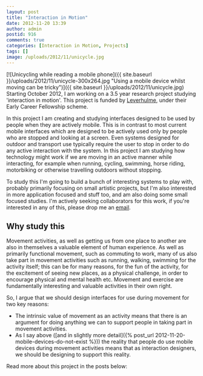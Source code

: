 ```yaml
---
layout: post
title: "Interaction in Motion"
date: 2012-11-20 13:39
author: admin
postid: 916
comments: true
categories: [Interaction in Motion, Projects]
tags: []
image: /uploads/2012/11/unicycle.jpg
---
```

[![Unicycling while reading a mobile phone]({{ site.baseurl }}/uploads/2012/11/unicycle-300x264.jpg "Using a mobile device whilst moving can be tricky")]({{ site.baseurl }}/uploads/2012/11/unicycle.jpg) Starting October 2012, I am working on a 3.5 year research project studying 'interaction in motion'. This project is funded by [Leverhulme](http://www.leverhulme.ac.uk), under their Early Career Fellowship scheme.

In this project I am creating and studying interfaces designed to be used by people when they are actively mobile. This is in contrast to most current mobile interfaces which are designed to be actively used only by people who are stopped and looking at a screen. Even systems designed for outdoor and transport use typically require the user to stop in order to do any active interaction with the system. In this project I am studying how technology might work if we are moving in an active manner while interacting, for example when running, cycling, swimming, horse riding, motorbiking or otherwise travelling outdoors without stopping.

To study this I'm going to build a bunch of interesting systems to play with, probably primarily focusing on small artistic projects, but I'm also interested in more application focused and stuff too, and am also doing some small focused studies. I'm actively seeking collaborators for this work, if you're interested in any of this, please drop me an [email](mailto:joe.marshall@nottingham.ac.uk).

## Why study this

Movement activities, as well as getting us from one place to another are also in themselves a valuable element of human experience. As well as primarily functional movement, such as commuting to work, many of us also take part in movement activities such as running, walking, swimming for the activity itself; this can be for many reasons, for the fun of the activity, for the excitement of seeing new places, as a physical challenge, in order to encourage physical and mental health etc. Movement and exercise are fundamentally interesting and valuable activities in their own right.

So, I argue that we should design interfaces for use during movement for two key reasons:

*   The intrinsic value of movement as an activity means that there is an argument for doing anything we can to support people in taking part in movement activities.
*   As I say above ([and in slightly more detail]({% post_url 2012-11-20-mobile-devices-do-not-exist %})) the reality that people do use mobile devices during movement activities means that as interaction designers, we should be designing to support this reality.

Read more about this project in the posts below:

